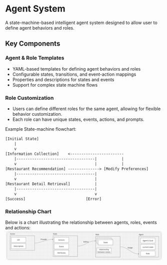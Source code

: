 # Agent System

A state-machine-based intelligent agent system designed to allow user to define agent behaviors and roles.

## Key Components

### Agent & Role Templates

- YAML-based templates for defining agent behaviors and roles
- Configurable states, transitions, and event-action mappings
- Properties and descriptions for states and events
- Support for complex state machine flows

### Role Customization

- Users can define different roles for the same agent, allowing for flexible behavior customization.
- Each role can have unique states, events, actions, and prompts.

Example State-machine flowchart:

```
[Initial State]
    |
    v
[Information Collection]    <------------------------
    |-----------------------------------|           |
    v                                   |           |
[Restaurant Recommendation] --------------> [Modify Preferences]
    |-----------------------------------|
    v                                   |
[Restaurant Detail Retrieval]           |
    |-----------------------------------|
    v                                   v
[Success]                           [Error]
```

### Relationship Chart

Below is a chart illustrating the relationship between agents, roles, events and actions:
![relationship.png](.images%2Frelationship.png)
